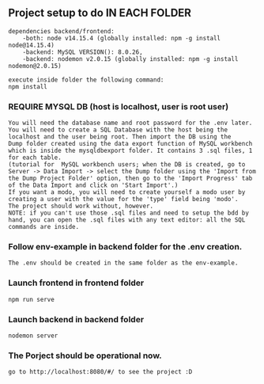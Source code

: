 ## Project setup to do IN EACH FOLDER
```
dependencies backend/frontend:
    -both: node v14.15.4 (globally installed: npm -g install node@14.15.4)
    -backend: MySQL VERSION(): 8.0.26, 
    -backend: nodemon v2.0.15 (globally installed: npm -g install nodemon@2.0.15)

execute inside folder the following command:
npm install

```
### REQUIRE MYSQL DB (host is localhost, user is root user)
```
You will need the database name and root password for the .env later.
You will need to create a SQL Database with the host being the localhost and the user being root. Then import the DB using the
Dump folder created using the data export function of MySQL workbench  which is inside the mysqldbexport folder. It contains 3 .sql files, 1 for each table.
(tutorial for  MySQL workbench users; when the DB is created, go to Server -> Data Import -> select the Dump folder using the 'Import from the Dump Project Folder' option, then go to the 'Import Progress' tab of the Data Import and click on 'Start Import'.)
If you want a modo, you will need to create yourself a modo user by creating a user with the value for the 'type' field being 'modo'.
The project should work without, however.
NOTE: if you can't use those .sql files and need to setup the bdd by hand, you can open the .sql files with any text editor: all the SQL commands are inside.
```
### Follow env-example in backend folder for the .env creation. 
```
The .env should be created in the same folder as the env-example.
```

### Launch frontend in frontend folder
```
npm run serve
```

### Launch backend in backend folder
```
nodemon server
```
### The Porject should be operational now.
```
go to http://localhost:8080/#/ to see the project :D
```

